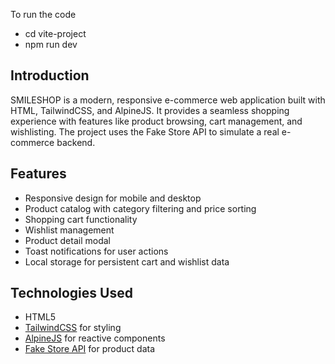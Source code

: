 To run the code
* cd vite-project
* npm run dev

## Introduction

SMILESHOP is a modern, responsive e-commerce web application built with HTML, TailwindCSS, and AlpineJS. It provides a seamless shopping experience with features like product browsing, cart management, and wishlisting. The project uses the Fake Store API to simulate a real e-commerce backend.

## Features

- Responsive design for mobile and desktop
- Product catalog with category filtering and price sorting
- Shopping cart functionality
- Wishlist management
- Product detail modal
- Toast notifications for user actions
- Local storage for persistent cart and wishlist data

## Technologies Used

- HTML5
- [TailwindCSS](https://tailwindcss.com/) for styling
- [AlpineJS](https://alpinejs.dev/) for reactive components
- [Fake Store API](https://fakestoreapi.com/) for product data

